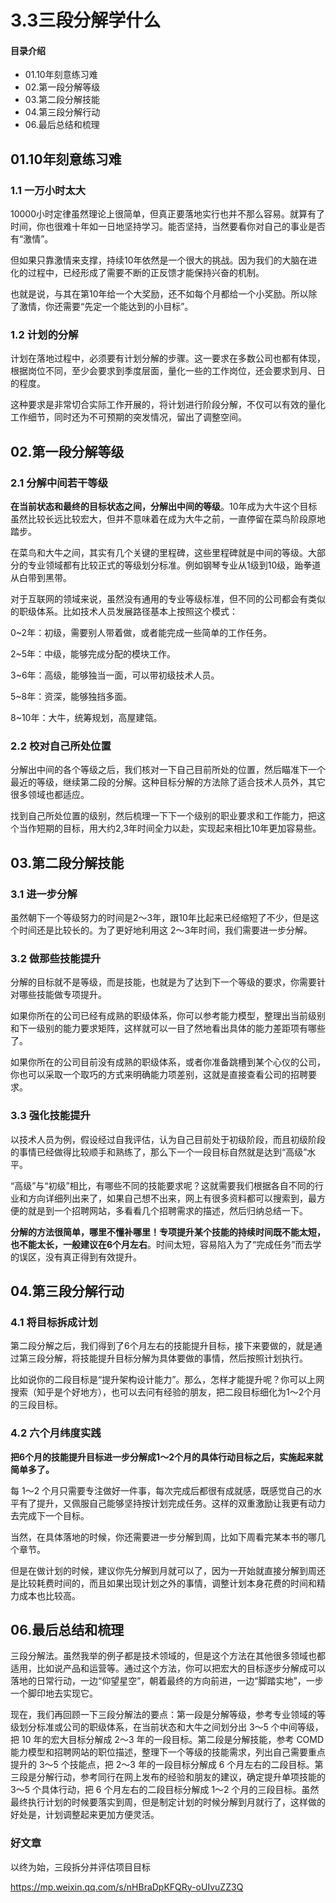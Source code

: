 # 3.3三段分解学什么
#### 目录介绍
- 01.10年刻意练习难 
- 02.第一段分解等级 
- 03.第二段分解技能 
- 04.第三段分解行动 
- 06.最后总结和梳理

## 01.10年刻意练习难

### 1.1 一万小时太大

10000小时定律虽然理论上很简单，但真正要落地实行也并不那么容易。就算有了时间，你也很难十年如一日地坚持学习。能否坚持，当然要看你对自己的事业是否有“激情”。

但如果只靠激情来支撑，持续10年依然是一个很大的挑战。因为我们的大脑在进化的过程中，已经形成了需要不断的正反馈才能保持兴奋的机制。

也就是说，与其在第10年给一个大奖励，还不如每个月都给一个小奖励。所以除了激情，你还需要“先定一个能达到的小目标”。

### 1.2 计划的分解

计划在落地过程中，必须要有计划分解的步骤。这一要求在多数公司也都有体现，根据岗位不同，至少会要求到季度层面，量化一些的工作岗位，还会要求到月、日的程度。

这种要求是非常切合实际工作开展的，将计划进行阶段分解，不仅可以有效的量化工作细节，同时还为不可预期的突发情况，留出了调整空间。

## 02.第一段分解等级

### 2.1 分解中间若干等级

**在当前状态和最终的目标状态之间，分解出中间的等级**。10年成为大牛这个目标虽然比较长远比较宏大，但并不意味着在成为大牛之前，一直停留在菜鸟阶段原地踏步。

在菜鸟和大牛之间，其实有几个关键的里程碑，这些里程碑就是中间的等级。大部分的专业领域都有比较正式的等级划分标准。例如钢琴专业从1级到10级，跆拳道从白带到黑带。

对于互联网的领域来说，虽然没有通用的专业等级标准，但不同的公司都会有类似的职级体系。比如技术人员发展路径基本上按照这个模式：

0~2年：初级，需要别人带着做，或者能完成一些简单的工作任务。

2~5年：中级，能够完成分配的模块工作。

3~6年：高级，能够独当一面，可以带初级技术人员。

5~8年：资深，能够独挡多面。

8~10年：大牛，统筹规划，高屋建瓴。

### 2.2 校对自己所处位置

分解出中间的各个等级之后，我们核对一下自己目前所处的位置，然后瞄准下一个最近的等级，继续第二段的分解。这种目标分解的方法除了适合技术人员外，其它很多领域也都适应。

找到自己所处位置的级别，然后梳理一下下一个级别的职业要求和工作能力，把这个当作短期的目标，用大约2,3年时间全力以赴，实现起来相比10年更加容易些。

## 03.第二段分解技能

### 3.1 进一步分解

虽然朝下一个等级努力的时间是2～3年，跟10年比起来已经缩短了不少，但是这个时间还是比较长的。为了更好地利用这 2～3年时间，我们需要进一步分解。

### 3.2 做那些技能提升

分解的目标就不是等级，而是技能，也就是为了达到下一个等级的要求，你需要针对哪些技能做专项提升。

如果你所在的公司已经有成熟的职级体系，你可以参考能力模型，整理出当前级别和下一级别的能力要求矩阵，这样就可以一目了然地看出具体的能力差距项有哪些了。

如果你所在的公司目前没有成熟的职级体系，或者你准备跳槽到某个心仪的公司，你也可以采取一个取巧的方式来明确能力项差别，这就是直接查看公司的招聘要求。

### 3.3 强化技能提升

以技术人员为例，假设经过自我评估，认为自己目前处于初级阶段，而且初级阶段的事情已经做得比较顺手和熟练了，那么下一个一段目标自然就是达到“高级”水平。

“高级”与“初级”相比，有哪些不同的技能要求呢？这就需要我们根据各自不同的行业和方向详细列出来了，如果自己想不出来，网上有很多资料都可以搜索到，最方便的就是到一个招聘网站，多看看几个招聘需求的描述，然后归纳总结一下。

**分解的方法很简单，哪里不懂补哪里！专项提升某个技能的持续时间既不能太短，也不能太长，一般建议在6个月左右**。时间太短，容易陷入为了“完成任务”而去学的误区，没有真正得到有效提升。

## 04.第三段分解行动

### 4.1 将目标拆成计划

第二段分解之后，我们得到了6个月左右的技能提升目标，接下来要做的，就是通过第三段分解，将技能提升目标分解为具体要做的事情，然后按照计划执行。

比如说你的二段目标是“提升架构设计能力”。那么，怎样才能提升呢？你可以上网搜索（知乎是个好地方），也可以去问有经验的朋友，把二段目标细化为1～2个月的三段目标。

### 4.2 六个月纬度实践

**把6个月的技能提升目标进一步分解成1～2个月的具体行动目标之后，实施起来就简单多了。**

每 1～2 个月只需要专注做好一件事，每次完成后都很有成就感，既感觉自己的水平有了提升，又佩服自己能够坚持按计划完成任务。这样的双重激励让我更有动力去完成下一个目标。

当然，在具体落地的时候，你还需要进一步分解到周，比如下周看完某本书的哪几个章节。

但是在做计划的时候，建议你先分解到月就可以了，因为一开始就直接分解到周还是比较耗费时间的，而且如果出现计划之外的事情，调整计划本身花费的时间和精力成本也比较高。

## 06.最后总结和梳理

三段分解法。虽然我举的例子都是技术领域的，但是这个方法在其他很多领域也都适用，比如说产品和运营等。通过这个方法，你可以把宏大的目标逐步分解成可以落地的日常行动，一边“仰望星空”，朝着最终的方向前进，一边“脚踏实地”，一步一个脚印地去实现它。

现在，我们再回顾一下三段分解法的要点：第一段是分解等级，参考专业领域的等级划分标准或公司的职级体系，在当前状态和大牛之间划分出 3～5 个中间等级，把 10 年的宏大目标分解成 2～3 年的一段目标。第二段是分解技能，参考 COMD 能力模型和招聘网站的职位描述，整理下一个等级的技能需求，列出自己需要重点提升的 3～5 个技能点，把 2～3 年的一段目标分解成 6 个月左右的二段目标。第三段是分解行动，参考同行在网上发布的经验和朋友的建议，确定提升单项技能的 3～5 个具体行动，把 6 个月左右的二段目标分解成 1～2 个月的三段目标。虽然最终执行计划的时候要落实到周，但是制定计划的时候分解到月就行了，这样做的好处是，计划调整起来更加方便灵活。

### 好文章

以终为始，三段拆分并评估项目目标

https://mp.weixin.qq.com/s/nHBraDpKFQRy-oUIvuZZ3Q



















